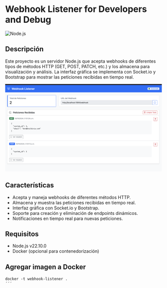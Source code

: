 # Webhook Listener for Developers and Debug

![Node.js](https://img.shields.io/badge/Node.js-v22.10.0-green)

## Descripción

Este proyecto es un servidor Node.js que acepta webhooks de diferentes tipos de métodos HTTP (GET, POST, PATCH, etc.) y los almacena para visualización y análisis. La interfaz gráfica se implementa con Socket.io y Bootstrap para mostrar las peticiones recibidas en tiempo real.

![Webhook](webhook.png)

## Características

- Acepta y maneja webhooks de diferentes métodos HTTP.
- Almacena y muestra las peticiones recibidas en tiempo real.
- Interfaz gráfica con Socket.io y Bootstrap.
- Soporte para creación y eliminación de endpoints dinámicos.
- Notificaciones en tiempo real para nuevas peticiones.

## Requisitos

- Node.js v22.10.0
- Docker (opcional para contenedorización)

   
## Agregar imagen a Docker
```
docker -t webhook-listener .
´´´
